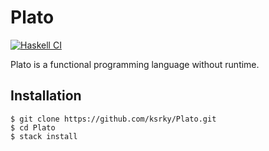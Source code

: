 # Plato

[![Haskell CI](https://github.com/ksrky/Plato/actions/workflows/haskell.yml/badge.svg)](https://github.com/ksrky/Plato/actions/workflows/haskell.yml)

Plato is a functional programming language without runtime.

## Installation

```command
$ git clone https://github.com/ksrky/Plato.git
$ cd Plato
$ stack install
```
